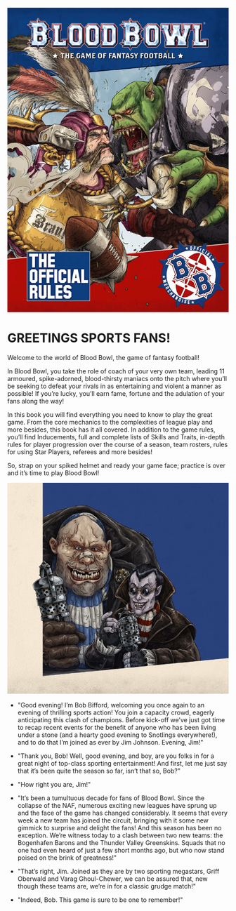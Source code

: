 ![](media/core_rules/image100.jpg)

# GREETINGS SPORTS FANS!

Welcome to the world of Blood Bowl, the game of fantasy football!

In Blood Bowl, you take the role of coach of your very own team, leading 11 armoured, spike-adorned, blood-thirsty maniacs onto the pitch where you’ll be seeking to defeat your rivals in as entertaining and violent a manner as possible! If you’re lucky, you’ll earn fame, fortune and the adulation of your fans along the way! 

In this book you will find everything you need to know to play the great game. From the core mechanics to the complexities of league play and more besides, this book has it all covered. In addition to the game rules, you’ll find Inducements, full and complete lists of Skills and Traits, in-depth rules for player progression over the course of a season, team rosters, rules for
using Star Players, referees and more besides!

So, strap on your spiked helmet and ready your game face; practice is over and it’s time to play Blood Bowl!

![](media/core_rules/image101.jpg)

* "Good evening! I’m Bob Bifford, welcoming you once again to an evening of thrilling sports action! You join a capacity crowd, eagerly anticipating this clash of champions. Before kick-off we’ve just got time to recap recent events for the benefit of anyone who has been living under a stone (and a hearty good evening to Snotlings everywhere!), and to do that I’m joined as ever by Jim Johnson. Evening, Jim!"

* "Thank you, Bob! Well, good evening, and boy, are you folks in for a great night of top-class sporting entertainment! And first, let me just say that it’s been quite the season so far, isn’t that so, Bob?"

* "How right you are, Jim!"

* "It’s been a tumultuous decade for fans of Blood Bowl. Since the collapse of the NAF, numerous exciting new leagues have sprung up and the face of the game has changed considerably. It seems that every week a new team has joined the circuit, bringing with it some new gimmick to surprise and delight the fans! And this season has been no exception. We’re witness today to a clash between two new teams: the Bogenhafen Barons and the Thunder Valley Greenskins. Squads that no one had even heard of just a few short months ago, but who now stand poised on the brink of greatness!"

* "That’s right, Jim. Joined as they are by two sporting megastars, Griff Oberwald and Varag Ghoul-Chewer, we can be assured that, new though these teams are, we’re in for a classic grudge match!"

* "Indeed, Bob. This game is sure to be one to remember!"